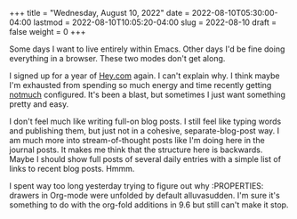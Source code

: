 +++
title = "Wednesday, August 10, 2022"
date = 2022-08-10T05:30:00-04:00
lastmod = 2022-08-10T10:05:20-04:00
slug = 2022-08-10
draft = false
weight = 0
+++

Some days I want to live entirely within Emacs. Other days I'd be fine doing everything in a browser. These two modes don't get along.

I signed up for a year of [Hey.com](https://hey.com) again. I can't explain why. I think maybe I'm exhausted from spending so much energy and time recently getting [notmuch](https://notmuchmail.org/) configured. It's been a blast, but sometimes I just want something pretty and easy.

I don't feel much like writing full-on blog posts. I still feel like typing words and publishing them, but just not in a cohesive, separate-blog-post way. I am much more into stream-of-thought posts like I'm doing here in the journal posts. It makes me think that the structure here is backwards. Maybe I should show full posts of several daily entries with a simple list of links to recent blog posts. Hmmm.

I spent way too long yesterday trying to figure out why :PROPERTIES: drawers in Org-mode were unfolded by default alluvasudden. I'm sure it's something to do with the org-fold additions in 9.6 but still can't make it stop.

[//]: # "Exported with love from a post written in Org mode"
[//]: # "- https://github.com/kaushalmodi/ox-hugo"
